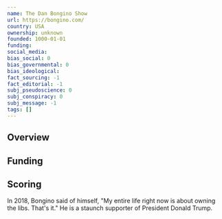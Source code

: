 ```yaml
---
name: The Dan Bongino Show
url: https://bongino.com/
country: USA
ownership: unknown
founded: 1000-01-01
funding:
social_media:
bias_social: 0
bias_governmental: 0
bias_ideological:
fact_sourcing: -1
fact_editorial: -1
subj_pseudoscience: 0
subj_conspiracy: 0
subj_message: -1
tags: []
---
```


## Overview

## Funding

## Scoring
In 2018, Bongino said of himself, "My entire life right now is about owning the libs. That's it." He is a staunch supporter of President Donald Trump.
